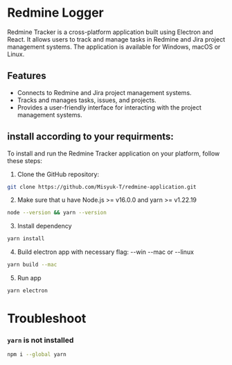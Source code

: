 # Redmine Logger

Redmine Tracker is a cross-platform application built using Electron and React. It allows users to track
and manage tasks in Redmine and Jira project management systems.
The application is available for Windows, macOS or Linux.

## Features

- Connects to Redmine and Jira project management systems.
- Tracks and manages tasks, issues, and projects.
- Provides a user-friendly interface for interacting with the project management systems.
  
##  install according to your requirments:

To install and run the Redmine Tracker application on your platform, follow these steps:

1. Clone the GitHub repository:

```bash
git clone https://github.com/Misyuk-T/redmine-application.git
```

2. Make sure that u have Node.js >= v16.0.0 and yarn >= v1.22.19

```bash
node --version && yarn --version
```

3. Install dependency

```bash
yarn install
```

4. Build electron app with necessary flag: --win --mac or --linux

```bash
yarn build --mac
```

5. Run app
```bash
yarn electron
```

# Troubleshoot

### `yarn` is not installed  
```bash
npm i --global yarn
```
